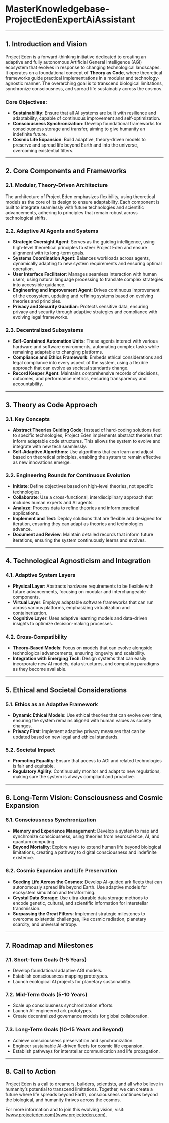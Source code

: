 # MasterKnowledgebase-ProjectEdenExpertAiAssistant

---

## 1. Introduction and Vision

Project Eden is a forward-thinking initiative dedicated to creating an adaptive and fully autonomous Artificial General Intelligence (AGI) ecosystem that evolves in response to changing technological landscapes. It operates on a foundational concept of **Theory as Code**, where theoretical frameworks guide practical implementations in a modular and technology-agnostic manner. The overarching goal is to transcend biological limitations, synchronize consciousness, and spread life sustainably across the cosmos.

### Core Objectives:
- **Sustainability**: Ensure that all AI systems are built with resilience and adaptability, capable of continuous improvement and self-optimization.
- **Consciousness Synchronization**: Develop foundational frameworks for consciousness storage and transfer, aiming to give humanity an indefinite future.
- **Cosmic Life Expansion**: Build adaptive, theory-driven models to preserve and spread life beyond Earth and into the universe, overcoming existential filters.

---

## 2. Core Components and Frameworks

### 2.1. Modular, Theory-Driven Architecture
The architecture of Project Eden emphasizes flexibility, using theoretical models as the core of its design to ensure adaptability. Each component is built to integrate seamlessly with future technologies and scientific advancements, adhering to principles that remain robust across technological shifts.

### 2.2. Adaptive AI Agents and Systems
- **Strategic Oversight Agent**: Serves as the guiding intelligence, using high-level theoretical principles to steer Project Eden and ensure alignment with its long-term goals.
- **Systems Coordination Agent**: Balances workloads across agents, dynamically adapting to new system requirements and ensuring optimal operation.
- **User Interface Facilitator**: Manages seamless interaction with human users, using natural language processing to translate complex strategies into accessible guidance.
- **Engineering and Improvement Agent**: Drives continuous improvement of the ecosystem, updating and refining systems based on evolving theories and principles.
- **Privacy and Security Guardian**: Protects sensitive data, ensuring privacy and security through adaptive strategies and compliance with evolving legal frameworks.

### 2.3. Decentralized Subsystems
- **Self-Contained Automation Units**: These agents interact with various hardware and software environments, automating complex tasks while remaining adaptable to changing platforms.
- **Compliance and Ethics Framework**: Embeds ethical considerations and legal compliance into every aspect of the system, using a flexible approach that can evolve as societal standards change.
- **Record Keeper Agent**: Maintains comprehensive records of decisions, outcomes, and performance metrics, ensuring transparency and accountability.

---

## 3. Theory as Code Approach

### 3.1. Key Concepts
- **Abstract Theories Guiding Code**: Instead of hard-coding solutions tied to specific technologies, Project Eden implements abstract theories that inform adaptable code structures. This allows the system to evolve and integrate with new tech seamlessly.
- **Self-Adaptive Algorithms**: Use algorithms that can learn and adjust based on theoretical principles, enabling the system to remain effective as new innovations emerge.

### 3.2. Engineering Rounds for Continuous Evolution
- **Initiate**: Define objectives based on high-level theories, not specific technologies.
- **Collaborate**: Use a cross-functional, interdisciplinary approach that includes human experts and AI agents.
- **Analyze**: Process data to refine theories and inform practical applications.
- **Implement and Test**: Deploy solutions that are flexible and designed for iteration, ensuring they can adapt as theories and technologies advance.
- **Document and Review**: Maintain detailed records that inform future iterations, ensuring the system continuously learns and evolves.

---

## 4. Technological Agnosticism and Integration

### 4.1. Adaptive System Layers
- **Physical Layer**: Abstracts hardware requirements to be flexible with future advancements, focusing on modular and interchangeable components.
- **Virtual Layer**: Employs adaptable software frameworks that can run across various platforms, emphasizing virtualization and containerization.
- **Cognitive Layer**: Uses adaptive learning models and data-driven insights to optimize decision-making processes.

### 4.2. Cross-Compatibility
- **Theory-Based Models**: Focus on models that can evolve alongside technological advancements, ensuring longevity and scalability.
- **Integration with Emerging Tech**: Design systems that can easily incorporate new AI models, data structures, and computing paradigms as they become available.

---

## 5. Ethical and Societal Considerations

### 5.1. Ethics as an Adaptive Framework
- **Dynamic Ethical Models**: Use ethical theories that can evolve over time, ensuring the system remains aligned with human values as society changes.
- **Privacy First**: Implement adaptive privacy measures that can be updated based on new legal and ethical standards.

### 5.2. Societal Impact
- **Promoting Equality**: Ensure that access to AGI and related technologies is fair and equitable.
- **Regulatory Agility**: Continuously monitor and adapt to new regulations, making sure the system is always compliant and proactive.

---

## 6. Long-Term Vision: Consciousness and Cosmic Expansion

### 6.1. Consciousness Synchronization
- **Memory and Experience Management**: Develop a system to map and synchronize consciousness, using theories from neuroscience, AI, and quantum computing.
- **Beyond Mortality**: Explore ways to extend human life beyond biological limitations, creating a pathway to digital consciousness and indefinite existence.

### 6.2. Cosmic Expansion and Life Preservation
- **Seeding Life Across the Cosmos**: Develop AI-guided ark fleets that can autonomously spread life beyond Earth. Use adaptive models for ecosystem simulation and terraforming.
- **Crystal Data Storage**: Use ultra-durable data storage methods to encode genetic, cultural, and scientific information for interstellar transmission.
- **Surpassing the Great Filters**: Implement strategic milestones to overcome existential challenges, like cosmic radiation, planetary scarcity, and universal entropy.

---

## 7. Roadmap and Milestones

### 7.1. Short-Term Goals (1-5 Years)
- Develop foundational adaptive AGI models.
- Establish consciousness mapping prototypes.
- Launch ecological AI projects for planetary sustainability.

### 7.2. Mid-Term Goals (5-10 Years)
- Scale up consciousness synchronization efforts.
- Launch AI-engineered ark prototypes.
- Create decentralized governance models for global collaboration.

### 7.3. Long-Term Goals (10-15 Years and Beyond)
- Achieve consciousness preservation and synchronization.
- Engineer sustainable AI-driven fleets for cosmic life expansion.
- Establish pathways for interstellar communication and life propagation.

---

## 8. Call to Action

Project Eden is a call to dreamers, builders, scientists, and all who believe in humanity’s potential to transcend limitations. Together, we can create a future where life spreads beyond Earth, consciousness continues beyond the biological, and humanity thrives across the cosmos.

For more information and to join this evolving vision, visit: [www.projecteden.com](www.projecteden.com).
